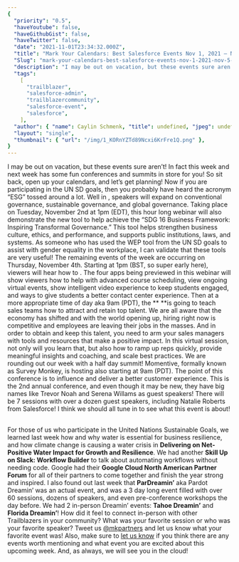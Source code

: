 ```yaml
---
{
  "priority": "0.5",
  "haveYoutube": false,
  "haveGithubGist": false,
  "haveTwitter": false,
  "date": "2021-11-01T23:34:32.000Z",
  "title": "Mark Your Calendars: Best Salesforce Events Nov 1, 2021 — Nov 5, 2021",
  "Slug": "mark-your-calendars-best-salesforce-events-nov-1-2021-nov-5-2021",
  "description": "I may be out on vacation, but these events sure aren’t! In fact this week and next week has some fun conferences and summits in store for you! So sit back, open up your calendars, and let’s get planning!.",
  "tags":
    [
      "trailblazer",
      "salesforce-admin",
      "trailblazercommunity",
      "salesforce-event",
      "salesforce",
    ],
  "author": { "name": Caylin Schmenk, "title": undefined, "jpeg": undefined },
  "layout": "single",
  "thumbnail": { "url": "/img/1_KORnYZTd89Ncxi6KrFre1Q.png" },
}
---
```


I may be out on vacation, but these events sure aren’t! In fact this week and next week has some fun conferences and summits in store for you! So sit back, open up your calendars, and let’s get planning!
Now if you are participating in the UN SD goals, then you probably have heard the acronym “ESG” tossed around a lot. Well in [](https://www.globalcompactusa.org/events-and-webinars/expanding-the-g-in-esg), speakers will expand on conventional governance, sustainable governance, and global governance. Taking place on Tuesday, November 2nd at 1pm (EDT), this hour long webinar will also demonstrate the new tool to help achieve the “SDG 16 Business Framework: Inspiring Transformal Governance.” This tool helps strengthen business culture, ethics, and performance, and supports public institutions, laws, and systems. As someone who has used the WEP tool from the UN SD goals to assist with gender equality in the workplace, I can validate that these tools are very useful!
The remaining events of the week are occurring on Thursday, November 4th. Starting at 1pm (BST, so super early here), viewers will hear how to [](https://www.salesforce.com/uk/form/sfdo/edu/app-exchange-webinar/?_ga=2.18319929.1262993345.1635270073-1449393581.1625164245). The four apps being previewed in this webinar will show viewers how to help with advanced course scheduling, view ongoing virtual events, show intelligent video experience to keep students engaged, and ways to give students a better contact center experience.
Then at a more appropriate time of day aka 9am (PDT), the [](https://www.salesforce.com/form/events/webinars/form-rss/3419078)\*\* \*\*is going to teach sales teams how to attract and retain top talent. We are all aware that the economy has shifted and with the world opening up, hiring right now is competitive and employees are leaving their jobs in the masses. And in order to obtain and keep this talent, you need to arm your sales managers with tools and resources that make a positive impact. In this virtual session, not only will you learn that, but also how to ramp up reps quickly, provide meaningful insights and coaching, and scale best practices.
We are rounding out our week with a half day summit! Momentive, formally known as Survey Monkey, is hosting [](https://www.getfeedback.com/cx-impact-summit-2021/?utm_source=sfmc&utm_medium=email&utm_campaign=GFP_DG_AH&utm_content=6403&date=2021-10-26&CID=158057031&CampaignId=6403) also starting at 9am (PDT). The point of this conference is to influence and deliver a better customer experience. This is the 2nd annual conference, and even though it may be new, they have big names like Trevor Noah and Serena Willams as guest speakers! There will be 7 sessions with over a dozen guest speakers, including Natalie Roberts from Salesforce! I think we should all tune in to see what this event is about!

##

For those of us who participate in the United Nations Sustainable Goals, we learned last week how and why water is essential for business resilience, and how climate change is causing a water crisis in **Delivering on Net-Positive Water Impact for Growth and Resilience**. We had another **Skill Up on Slack: Workflow Builder** to talk about automating workflows without needing code. Google had their **Google Cloud North American Partner Forum** for all of their partners to come together and finish the year strong and inspired.
I also found out last week that **ParDreamin’** aka Pardot Dreamin’ was an actual event, and was a 3 day long event filled with over 60 sessions, dozens of speakers, and even pre-conference workshops the day before. We had 2 in-person Dreamin’ events: **Tahoe Dreamin’** and **Florida Dreamin’**! How did it feel to connect in-person with other Trailblazers in your community? What was your favorite session or who was your favorite speaker?
Tweet us [@mkpartners](http://www.twitter.com/mkpartners) and let us know what your favorite event was! Also, make sure to [let us know](xchange.salesforce.com/appxConsultingListingDetail?listingId=a0N30000001gF9jEAE) if you think there are any events worth mentioning and what event you are excited about this upcoming week. And, as always, we will see you in the cloud!
